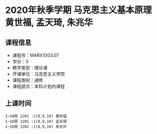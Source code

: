 # 2020年秋季学期 马克思主义基本原理 黄世福, 孟天琦, 朱兆华






## 课程信息

- 课程号：MARX1003.07
- 学分：3
- 教学类型：理论课
- 开课单位：马克思主义学院
- 课程类别：通修
- 课程层次：本科计划内课程

## 上课时间

```
1~18周 1201 :1(8,9,10) 黄世福
1~18周 1201 :1(8,9,10) 孟天琦
1~18周 1201 :1(8,9,10) 朱兆华
```

